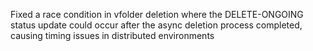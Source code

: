 Fixed a race condition in vfolder deletion where the DELETE-ONGOING status update could occur after the async deletion process completed, causing timing issues in distributed environments
